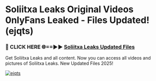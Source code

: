 # Soliitxa Leaks Original Videos 0nlyFans Leaked - Files Updated! (ejqts)

<h3>🔴 CLICK HERE 🌐==►► <a href="https://tinyurl.com/2m67pmp6" rel="nofollow">Soliitxa Leaks Updated Files</a></h3>

Get Soliitxa Leaks and all content. Now you can access all videos and pictures of Soliitxa Leaks. New Updated Files 2025!

[![ejqts](https://i.imgur.com/H4QAA4z.gif)](https://tinyurl.com/2m67pmp6)